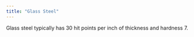```yaml
---
title: "Glass Steel"
---
```


Glass steel typically has 30 hit points per inch of thickness and hardness 7.